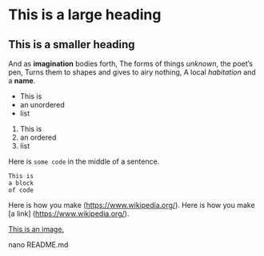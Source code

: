 # This is a large heading

## This is a smaller heading

And as **imagination** bodies forth,
The forms of things *unknown*, the poet’s pen,
Turns them to shapes and gives to airy nothing,
A local *habitation* and a **name**.

- This is
- an unordered
- list

1. This is
2. an ordered
3. list

Here is `some code` in the middle of a sentence.

```
This is
a block
of code
```

Here is how you make (https://www.wikipedia.org/).
Here is how you make [a link] (https://www.wikipedia.org/).


[This is an image.](https://github.com/yihui/xaringan/releases/download/v0.0.2/karl-moustache.jpg)

nano README.md
